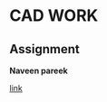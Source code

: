 # CAD WORK 
## Assignment 
**Naveen pareek**

[link]([https://www.youtube.com/shorts/uxTAoOHbyno](https://github.com/naveenkpareek/CADLAB-WORK-/blob/main/Introduction%20to%20LibraCAD%20interface.md))
